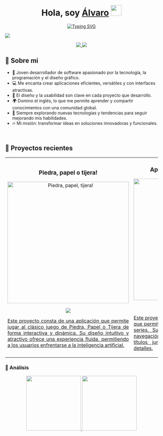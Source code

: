 <div align="center">
<h1 align="center">Hola, soy <a href="https://www.linkedin.com/in/álvaro-moreno-caballero-6a21202ba">Álvaro</a> <img src="https://media.giphy.com/media/hvRJCLFzcasrR4ia7z/giphy.gif" width="35"></h1>
</div>

<p align="center">
<a href="https://git.io/typing-svg"><img src="https://readme-typing-svg.demolab.com?font=Atkinson+Hyperlegible+Mono&duration=4000&pause=700&color=F7F7F7&background=FFFFFF00&center=true&vCenter=true&width=300&height=30&lines=Welcome+to+my+profile;Software+developer;%C3%81lvaro+Moreno+Caballero" alt="Typing SVG" /></a>
</p>

<img src="https://i.imgur.com/zIidLUG.png">

<!-- logos -->
<p align="center">
  <a href="https://www.linkedin.com/in/álvaro-moreno-caballero-6a21202ba/" target="_blank">
    <img src="https://img.shields.io/badge/linkedin-%230077B5.svg?style=for-the-badge&logo=linkedin&logoColor=white">
<a href="mailto:alvaromorenocaballero05@gmail.com">
    <img src="https://img.shields.io/badge/Email-D14836?style=for-the-badge&logo=gmail&logoColor=white">
  </a>
</p>

## 📖 Sobre mi
 
- 🚀 Joven desarrollador de software apasionado por la tecnología, la programación y el diseño gráfico.
- 💻 Me encanta crear aplicaciones eficientes, versátiles y con interfaces atractivas.
- 🎨 El diseño y la usabilidad son clave en cada proyecto que desarrollo.
- 🌍 Domino el inglés, lo que me permite aprender y compartir conocimientos con una comunidad global.
- 📲 Siempre explorando nuevas tecnologías y tendencias para seguir mejorando mis habilidades.
- 🔥 Mi misión: transformar ideas en soluciones innovadoras y funcionales.
<br>

## 📂 Proyectos recientes

<table>
<tr>
<td width="50%">
<h3 align="center">Piedra, papel o tijera!</h3>
<div align="center">
<a href="https://github.com/Kqtz/ProyectoJuego/tree/master/eclipse-workspace/Proyecto%20Juego" target="_blank"><img src="https://i.imgur.com/j3a1tO9.png" width="400" alt="Piedra, papel, tijera!"></a>
<p>
<a href="https://github.com/Kqtz/ProyectoJuego/tree/master/eclipse-workspace/Proyecto%20Juego" target="_blank">
<img src="https://img.shields.io/badge/CÓDIGO-ff9?style=for-the-badge&logo=github&logoColor=black">
</p>
<p align="justify">
  Este proyecto consta de una aplicación que permite jugar al clásico juego de Piedra, Papel o Tijera de forma interactiva y dinámica. Su diseño intuitivo y atractivo ofrece una experiencia fluida, permitiendo a los usuarios enfrentarse a la inteligencia artificial.
</p>
</div>                                                                                      
</td>

<td width="50%">
<h3 align="center">Aplicación de Series y Peliculas</h3>
<div align="center">                                       
<a href="https://github.com/Kqtz/FilmingApp" target="_blank"><img src="https://i.imgur.com/hULpcGj.png" width="400" alt="Aplicación de Series y Peliculas"></a>
<p>
<a href="https://github.com/Kqtz/FilmingApp" target="_blank">
<img src="https://img.shields.io/badge/C%C3%93DIGO-80ffaa?style=for-the-badge&logo=github&logoColor=black">
</p>
<p align="justify">Este proyecto consta de una aplicación para Android que permite gestionar información sobre películas y series. Su diseño intuitivo y atractivo facilita la navegación, permitiendo a los usuarios visualizar títulos junto con sus respectivas imágenes y detalles.</p>
</div>                                                             
</td>  
</tr>
</table>



### 🧠&nbsp;Análisis 

<p align="center">
<a href="https://github.com/Kqtz">
  <img height="180em" src="https://github-readme-stats-eight-theta.vercel.app/api?username=Kqtz&show_icons=true&theme=algolia&include_all_commits=true&count_private=true"/>
  <img height="180em" src="https://github-readme-stats-eight-theta.vercel.app/api/top-langs/?username=Kqtz&layout=compact&langs_count=8&theme=algolia"/>
</a>
</p>
